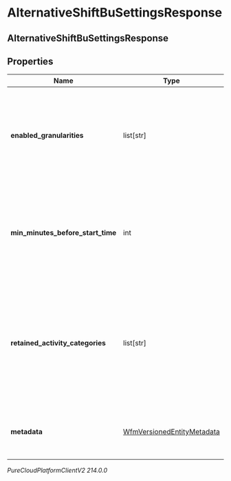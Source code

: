 # AlternativeShiftBuSettingsResponse

## AlternativeShiftBuSettingsResponse

## Properties

|Name | Type | Description | Notes|
|------------ | ------------- | ------------- | -------------|
| **enabled_granularities** | list[str] | The granularity at which alternative shifts is allowed. An empty list means Alternative Shifts is disabled | |
| **min_minutes_before_start_time** | int | The minimum number of minutes before the start of a shift that an alternative shift can be automatically approved | |
| **retained_activity_categories** | list[str] | Categories of activities that are required to remain at the same time slot for the alternative shifts offered. An empty list represents no retained activities | |
| **metadata** | [WfmVersionedEntityMetadata](WfmVersionedEntityMetadata) | Version metadata for this business unit&#39;s alternative shift settings | |



_PureCloudPlatformClientV2 214.0.0_
